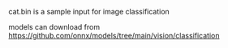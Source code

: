 cat.bin is a sample input for image classification

models can download from https://github.com/onnx/models/tree/main/vision/classification

